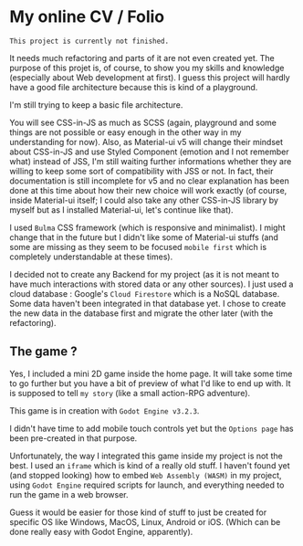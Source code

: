 # My online CV / Folio

`This project is currently not finished.`

It needs much refactoring and parts of it are not even created yet.
The purpose of this projet is, of course, to show you my skills and knowledge (especially about Web development at first).
I guess this project will hardly have a good file architecture because this is kind of a playground.

I'm still trying to keep a basic file architecture.

You will see CSS-in-JS as much as SCSS (again, playground and some things are not possible or easy enough in the other way in my understanding for now).
Also, as Material-ui v5 will change their mindset about CSS-in-JS and use Styled Component (emotion and I not remember what) instead of JSS, I'm still waiting further informations whether they are willing to keep some sort of compatibility with JSS or not. In fact, their documentation is still incomplete for v5 and no clear explanation has been done at this time about how their new choice will work exactly (of course, inside Material-ui itself; I could also take any other CSS-in-JS library by myself but as I installed Material-ui, let's continue like that).

I used `Bulma` CSS framework (which is responsive and minimalist).
I might change that in the future but I didn't like some of Material-ui stuffs (and some are missing as they seem to be focused `mobile first` which is completely understandable at these times).

I decided not to create any Backend for my project (as it is not meant to have much interactions with stored data or any other sources).
I just used a cloud database : Google's `Cloud Firestore` which is a NoSQL database.
Some data haven't been integrated in that database yet. I chose to create the new data in the database first and migrate the other later (with the refactoring).

## The game ?

Yes, I included a mini 2D game inside the home page.
It will take some time to go further but you have a bit of preview of what I'd like to end up with.
It is supposed to tell `my story` (like a small action-RPG adventure).

This game is in creation with `Godot Engine v3.2.3`.

I didn't have time to add mobile touch controls yet but the `Options page` has been pre-created in that purpose.

Unfortunately, the way I integrated this game inside my project is not the best.
I used an `iframe` which is kind of a really old stuff.
I haven't found yet (and stopped looking) how to embed `Web Assembly (WASM)` in my project, using `Godot Engine` required scripts for launch, and everything needed to run the game in a web browser.

Guess it would be easier for those kind of stuff to just be created for specific OS like Windows, MacOS, Linux, Android or iOS.
(Which can be done really easy with Godot Engine, apparently).